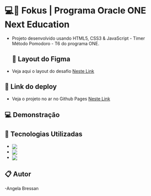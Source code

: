 # 💻🚀 Fokus | Programa Oracle ONE Next Education


- Projeto desenvolvido usando HTML5, CSS3 & JavaScript - Timer Método Pomodoro - T6 do programa ONE.




  ## 🚀 Layout do Figma
- Veja aqui o layout do desafio [Neste Link](https://www.figma.com/file/dEaMv34Wd5G7TBMPo8fPlK/Projeto-Fokus?type=design&node-id=78-324&mode=design&t=aiPSA3H7KKbnrAKi-0/)




 ## 🔗 Link do deploy
- Veja o projeto no ar no Github Pages [Neste Link](/)



 ## 💻 Demonstração




 ## 🚀 Tecnologias Utilizadas

- <img align="center" src="https://img.shields.io/badge/HTML5-E34F26?style=for-the-badge&logo=html5&logoColor=white">
- <img align="center" src="https://img.shields.io/badge/CSS3-1572B6?style=for-the-badge&logo=css3&logoColor=white">
- <img align="center" src="https://img.shields.io/badge/JavaScript-323330?style=for-the-badge&logo=javascript&logoColor=F7DF1E">


 ## 📋 Autor
-Angela Bressan

